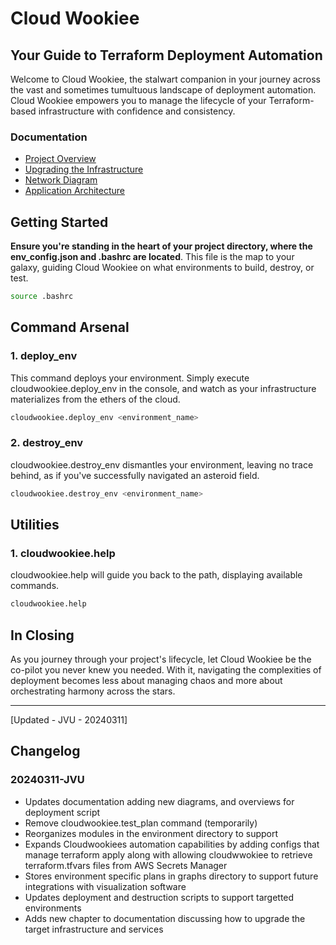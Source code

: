 # Cloud Wookiee
## Your Guide to Terraform Deployment Automation
Welcome to Cloud Wookiee, the stalwart companion in your journey across the vast and sometimes tumultuous landscape of deployment automation. Cloud Wookiee empowers you to manage the lifecycle of your Terraform-based infrastructure with confidence and consistency.
 
### Documentation
- [Project Overview](docs/project-overview.md)
- [Upgrading the Infrastructure](docs/upgrading-the-infrastructure.md)
- [Network Diagram](docs/assets/20240311_target-network-diagram.jpg)
- [Application Architecture](docs/assets/20240311_target-service-diagram.jpg)

## Getting Started
**Ensure you're standing in the heart of your project directory, where the env_config.json and .bashrc are located**. This file is the map to your galaxy, guiding Cloud Wookiee on what environments to build, destroy, or test.
``` bash
source .bashrc
```
## Command Arsenal
### 1. deploy_env 
This command deploys your environment. Simply execute cloudwookiee.deploy_env in the console, and watch as your infrastructure materializes from the ethers of the cloud.
``` bash
cloudwookiee.deploy_env <environment_name>
```
### 2. destroy_env
cloudwookiee.destroy_env dismantles your environment, leaving no trace behind, as if you've successfully navigated an asteroid field.

``` bash
cloudwookiee.destroy_env <environment_name>
```

## Utilities
### 1. cloudwookiee.help
cloudwookiee.help will guide you back to the path, displaying available commands.

``` bash
cloudwookiee.help
```

## In Closing
As you journey through your project's lifecycle, let Cloud Wookiee be the co-pilot you never knew you needed. With it, navigating the complexities of deployment becomes less about managing chaos and more about orchestrating harmony across the stars.

---
[Updated - JVU - 20240311]

## Changelog 

### 20240311-JVU
* Updates documentation adding new diagrams, and overviews for deployment script
* Remove cloudwookiee.test_plan command (temporarily) 
* Reorganizes modules in the environment directory to support 
* Expands Cloudwookiees automation capabilities by adding configs that manage terraform apply along with allowing cloudwwokiee to retrieve terraform.tfvars files from AWS Secrets Manager
* Stores environment specific plans in graphs directory to support future integrations with visualization software
* Updates deployment and destruction scripts to support targetted environments 
* Adds new chapter to documentation discussing how to upgrade the target infrastructure and services